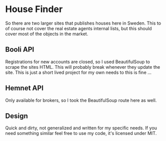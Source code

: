 # House Finder

So there are two larger sites that publishes houses here in Sweden. This to of course not cover the real estate agents internal lists, but this should cover most of the objects in the market.

## Booli API

Registrations for new accounts are closed, so I used BeautifulSoup to scrape the sites HTML. This will probably break whenever they update the site. This is just a short lived project for my own needs to this is fine ...

## Hemnet API

Only available for brokers, so I took the BeautifulSoup route here as well.

## Design

Quick and dirty, not generalized and written for my specific needs. If you need something similar feel free to use my code, it's licensed under MIT.
